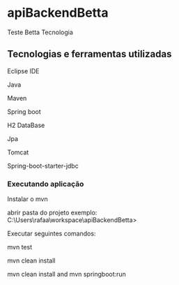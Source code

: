 # apiBackendBetta
Teste Betta Tecnologia

## Tecnologias e ferramentas utilizadas
<p>Eclipse IDE</p>
<p>Java</p>
<p>Maven</p>
<p>Spring boot</p>
<p>H2 DataBase</p>
<p>Jpa</p>
<p>Tomcat</p>
<p>Spring-boot-starter-jdbc</p>

### Executando aplicação
<p>Instalar o mvn</p>
<p>abrir pasta do projeto exemplo: C:\Users\rafaa\workspace\apiBackendBetta></p>
<p>Executar seguintes comandos: </p>
<p>mvn test</p>
<p>mvn clean install</p>
<p>mvn clean install and mvn springboot:run</p>

